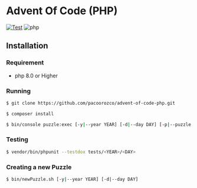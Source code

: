 # Advent Of Code (PHP)

[![Test](https://github.com/pacoorozco/advent-of-code-php/actions/workflows/test.yml/badge.svg)](https://github.com/pacoorozco/advent-of-code-php/actions/workflows/test.yml)
![php](https://img.shields.io/github/languages/top/pacoorozco/advent-of-code-php?style=flat-square)

## Installation

### Requirement

- php 8.0 or Higher

### Running

```sh
$ git clone https://github.com/pacoorozco/advent-of-code-php.git

$ composer install
```

```sh
$ bin/console puzzle:exec [-y|--year YEAR] [-d|--day DAY] [-p|--puzzle PUZZLE]
```

### Testing

```sh
$ vendor/bin/phpunit --testdox tests/<YEAR>/<DAY>
```

### Creating a new Puzzle

```sh
$ bin/newPuzzle.sh [-y|--year YEAR] [-d|--day DAY]
```
